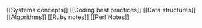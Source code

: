 [[Systems concepts]]
[[Coding best practices]]
[[Data structures]]
[[Algorithms]]
[[Ruby notes]]
[[Perl Notes]]